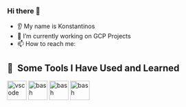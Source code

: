 ### Hi there 👋
* 👂 My name is Konstantinos
* 🔭 I’m currently working on GCP Projects
* 📫 How to reach me:

<h2> 🚀 &nbsp;Some Tools I Have Used and Learned</h2>
<p align="left">
<img src="https://cdn.jsdelivr.net/gh/devicons/devicon/icons/vscode/vscode-original.svg" alt="vscode" width="45" height="45"/>
<img src="https://img.icons8.com/?size=100&id=l75OEUJkPAk4&format=png&color=000000" alt="bash" width="45" height="45"/>
<img src="https://img.icons8.com/?size=100&id=11625&format=png&color=000000" alt="bash" width="45" height="45"/>
<img src="[https://img.icons8.com/?size=100&id=11625&format=png&color=000000](https://img.icons8.com/?size=100&id=n3QRpDA7KZ7P&format=png&color=00000](https://icons8.com/icon/n3QRpDA7KZ7P/tensorflow)0" alt="bash" width="45" height="45"/>

</p>

